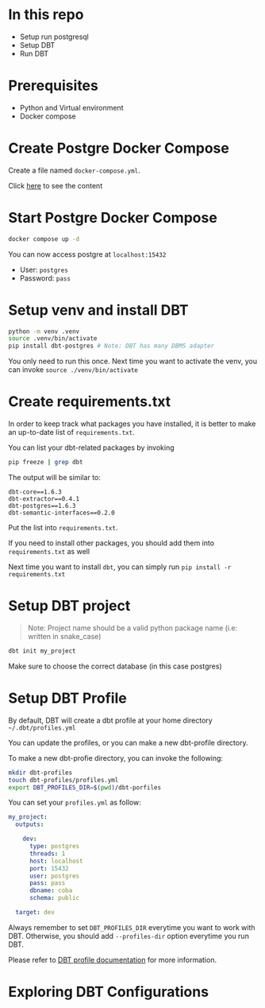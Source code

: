 # In this repo

- Setup run postgresql
- Setup DBT
- Run DBT

# Prerequisites

- Python and Virtual environment
- Docker compose

# Create Postgre Docker Compose

Create a file named `docker-compose.yml`.

Click [here](docker-compose.yml) to see the content

# Start Postgre Docker Compose

```bash
docker compose up -d
```

You can now access postgre at `localhost:15432`

- User: `postgres`
- Password: `pass`

# Setup venv and install DBT

```bash
python -m venv .venv
source .venv/bin/activate
pip install dbt-postgres # Note: DBT has many DBMS adapter
```

You only need to run this once. Next time you want to activate the venv, you can invoke `source ./venv/bin/activate`


# Create requirements.txt

In order to keep track what packages you have installed, it is better to make an up-to-date list of `requirements.txt`.

You can list your dbt-related packages by invoking


```bash
pip freeze | grep dbt
```

The output will be similar to:

```
dbt-core==1.6.3
dbt-extractor==0.4.1
dbt-postgres==1.6.3
dbt-semantic-interfaces==0.2.0
```

Put the list into `requirements.txt`.

If you need to install other packages, you should add them into `requirements.txt` as well

Next time you want to install `dbt`, you can simply run `pip install -r requirements.txt`

# Setup DBT project

> Note: Project name should be a valid python package name (i.e: written in snake_case)

```bash
dbt init my_project
```

Make sure to choose the correct database (in this case postgres)

# Setup DBT Profile

By default, DBT will create a dbt profile at your home directory `~/.dbt/profiles.yml`

You can update the profiles, or you can make a new dbt-profile directory.

To make a new dbt-profie directory, you can invoke the following:

```bash
mkdir dbt-profiles
touch dbt-profiles/profiles.yml
export DBT_PROFILES_DIR=$(pwd)/dbt-porfiles
```

You can set your `profiles.yml` as follow:

```yml
my_project:
  outputs:

    dev:
      type: postgres
      threads: 1
      host: localhost
      port: 15432
      user: postgres
      pass: pass
      dbname: coba
      schema: public

  target: dev

```

Always remember to set `DBT_PROFILES_DIR` everytime you want to work with DBT. Otherwise, you should add `--profiles-dir` option everytime you run DBT. 

Please refer to [DBT profile documentation](https://docs.getdbt.com/docs/core/connect-data-platform/connection-profiles) for more information.

# Exploring DBT Configurations


